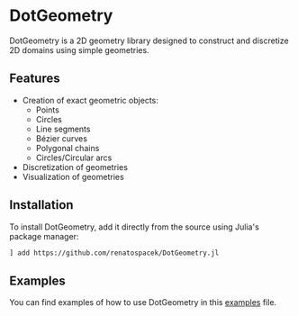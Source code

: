 # DotGeometry

DotGeometry is a 2D geometry library designed to construct and discretize 2D domains using simple geometries.

## Features
- Creation of exact geometric objects:
  - Points
  - Circles
  - Line segments
  - Bézier curves
  - Polygonal chains
  - Circles/Circular arcs
- Discretization of geometries
- Visualization of geometries

## Installation

To install DotGeometry, add it directly from the source using Julia's package manager:

```bash
] add https://github.com/renatospacek/DotGeometry.jl
```

## Examples

You can find examples of how to use DotGeometry in this [examples](examples/examples.html) file.